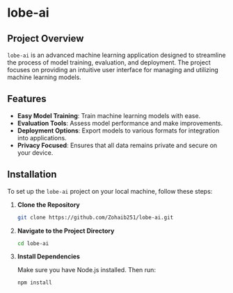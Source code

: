 # lobe-ai

## Project Overview

`lobe-ai` is an advanced machine learning application designed to streamline the process of model training, evaluation, and deployment. The project focuses on providing an intuitive user interface for managing and utilizing machine learning models.

## Features

- **Easy Model Training**: Train machine learning models with ease.
- **Evaluation Tools**: Assess model performance and make improvements.
- **Deployment Options**: Export models to various formats for integration into applications.
- **Privacy Focused**: Ensures that all data remains private and secure on your device.

## Installation

To set up the `lobe-ai` project on your local machine, follow these steps:

1. **Clone the Repository**

   ```bash
   git clone https://github.com/Zohaib251/lobe-ai.git

2. **Navigate to the Project Directory**
   
   ```bash
   cd lobe-ai

2. **Install Dependencies**

   Make sure you have Node.js installed. Then run:
   ```bash
   npm install



